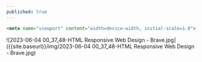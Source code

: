 ```yaml
---
published: true
---
```

```html
<meta name="viewport" content="width=device-width, initial-scale=1.0">
```

![2023-06-04 00_37_48-HTML Responsive Web Design - Brave.jpg]({{site.baseurl}}/img/2023-06-04 00_37_48-HTML Responsive Web Design - Brave.jpg)

